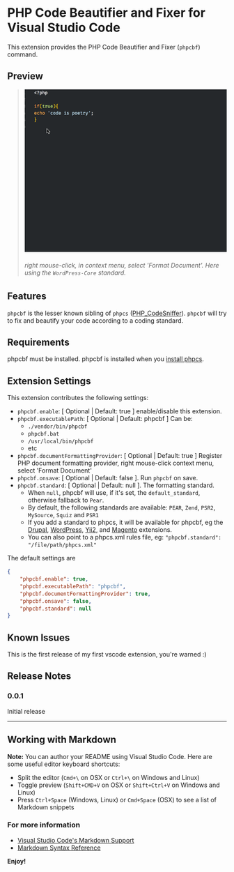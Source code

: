 # PHP Code Beautifier and Fixer for Visual Studio Code

This extension provides the PHP Code Beautifier and Fixer (`phpcbf`) command.

## Preview
>![phpcbf preview](images/phpcbf-preview.gif)
>###### right mouse-click, in  context menu, select 'Format Document'. Here using the `WordPress-Core` standard.

## Features

`phpcbf` is the lesser known sibling of `phpcs` ([PHP_CodeSniffer](https://github.com/squizlabs/PHP_CodeSniffer)). `phpcbf` will try to fix and beautify your code according to a coding standard.

## Requirements

phpcbf must be installed. phpcbf is installed when you [install phpcs](https://github.com/squizlabs/PHP_CodeSniffer#installation).

## Extension Settings

This extension contributes the following settings:

* `phpcbf.enable`: [ Optional | Default: true ] enable/disable this extension.
* `phpcbf.executablePath`: [ Optional | Default: phpcbf ] Can be:
	* `./vendor/bin/phpcbf`
	* `phpcbf.bat`
	* `/usr/local/bin/phpcbf`
	* etc
* `phpcbf.documentFormattingProvider`: [ Optional | Default: true ]  Register PHP document formatting provider, right mouse-click context menu, select 'Format Document'
* `phpcbf.onsave`: [ Optional | Default: false ]. Run `phpcbf` on save.
* `phpcbf.standard`: [ Optional | Default: null ]. The formatting standard.
	* When `null`, phpcbf will use, if it's set, the `default_standard`, otherwise fallback to `Pear`.
	* By default, the following standards are available: `PEAR`, `Zend`, `PSR2`, `MySource`, `Squiz` and `PSR1`
	* If you add a standard to phpcs, it will be available for phpcbf, eg the [Drupal](https://github.com/klausi/coder), [WordPress](https://github.com/WordPress-Coding-Standards/WordPress-Coding-Standards), [Yii2](https://github.com/yiisoft/yii2-coding-standards), and [Magento](https://github.com/magento/marketplace-eqp) extensions.
	* You can also point to a phpcs.xml rules file, eg: `"phpcbf.standard": "/file/path/phpcs.xml"`

The default settings are

```json
{
	"phpcbf.enable": true,
	"phpcbf.executablePath": "phpcbf",
	"phpcbf.documentFormattingProvider": true,
	"phpcbf.onsave": false,
	"phpcbf.standard": null
}
```

## Known Issues

This is the first release of my first vscode extension, you're warned :)

## Release Notes

### 0.0.1

Initial release



-----------------------------------------------------------------------------------------------------------

## Working with Markdown

**Note:** You can author your README using Visual Studio Code.  Here are some useful editor keyboard shortcuts:

* Split the editor (`Cmd+\` on OSX or `Ctrl+\` on Windows and Linux)
* Toggle preview (`Shift+CMD+V` on OSX or `Shift+Ctrl+V` on Windows and Linux)
* Press `Ctrl+Space` (Windows, Linux) or `Cmd+Space` (OSX) to see a list of Markdown snippets

### For more information

* [Visual Studio Code's Markdown Support](http://code.visualstudio.com/docs/languages/markdown)
* [Markdown Syntax Reference](https://help.github.com/articles/markdown-basics/)

**Enjoy!**